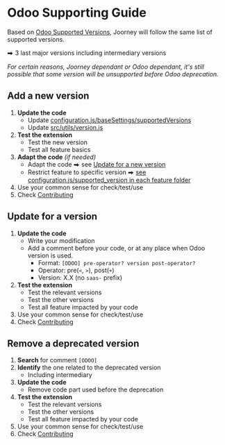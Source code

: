 # Odoo Supporting Guide

Based on [Odoo Supported Versions](https://www.odoo.com/documentation/master/administration/supported_versions.html), Joorney will follow the same list of supported versions.

⮕ 3 last major versions including intermediary versions

_For certain reasons, Joorney dependant or Odoo dependant, it's still possible that some version will be unsupported before Odoo deprecation._

## Add a new version

1. **Update the code**
    - Update [configuration.js/baseSettings/supportedVersions](./configuration.js)
    - Update [src/utils/version.js](./src/utils/version.js)
2. **Test the extension**
    - Test the new version
    - Test all feature basics
3. **Adapt the code** _(if needed)_
    - Adapt the code ⮕ see [Update for a new version](#update-for-a-new-version)
    - Restrict feature to specific version ⮕ [see configuration.js/supported_version in each feature folder](./src/features/)
4. Use your common sense for check/test/use
5. Check [Contributing](./CONTRIBUTING.md)

## Update for a version

1. **Update the code**
    - Write your modification
    - Add a comment before your code, or at any place when Odoo version is used.
        - Format: `[ODOO] pre-operator? version post-operator?`
        - Operator: pre(`<`, `>`), post(`+`)
        - Version: X.X (no `saas-` prefix)
2. **Test the extension**
    - Test the relevant versions
    - Test the other versions
    - Test all feature impacted by your code
3. Use your common sense for check/test/use
4. Check [Contributing](./CONTRIBUTING.md)

## Remove a deprecated version

1. **Search** for comment `[ODOO]`
2. **Identify** the one related to the deprecated version
    - Including intermediary
3. **Update the code**
    - Remove code part used before the deprecation
4. **Test the extension**
    - Test the relevant versions
    - Test the other versions
    - Test all feature impacted by your code
5. Use your common sense for check/test/use
6. Check [Contributing](./CONTRIBUTING.md)
